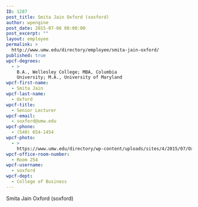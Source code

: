 ```yaml
---
ID: 1287
post_title: Smita Jain Oxford (soxford)
author: wpengine
post_date: 2015-07-06 08:00:00
post_excerpt: ""
layout: employee
permalink: >
  http://www.umw.edu/directory/employee/smita-jain-oxford/
published: true
wpcf-degrees:
  - >
    B.A., Wellesley College; MBA, Columbia
    University; M.A., University of Maryland
wpcf-first-name:
  - Smita Jain
wpcf-last-name:
  - Oxford
wpcf-title:
  - Senior Lecturer
wpcf-email:
  - soxford@umw.edu
wpcf-phone:
  - (540) 654-1454
wpcf-photo:
  - >
    https://www.umw.edu/directory/wp-content/uploads/sites/4/2015/07/Oxford-Smita-Jain11.jpg
wpcf-office-room-number:
  - Room 254
wpcf-username:
  - soxford
wpcf-dept:
  - College of Business
---
```

Smita Jain Oxford (soxford)